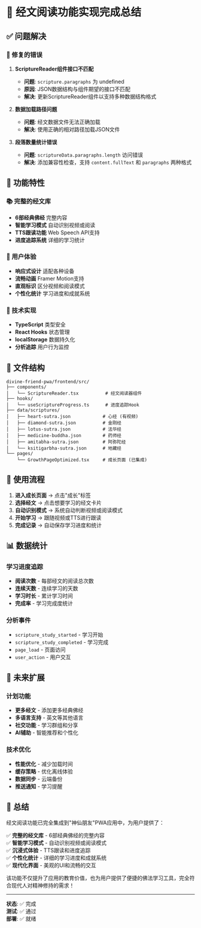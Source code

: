 # 🎉 经文阅读功能实现完成总结

## ✅ 问题解决

### 🐛 修复的错误
1. **ScriptureReader组件接口不匹配**
   - **问题**: `scripture.paragraphs` 为 undefined
   - **原因**: JSON数据结构与组件期望的接口不匹配
   - **解决**: 更新ScriptureReader组件以支持多种数据结构格式

2. **数据加载路径问题**
   - **问题**: 经文数据文件无法正确加载
   - **解决**: 使用正确的相对路径加载JSON文件

3. **段落数量统计错误**
   - **问题**: `scriptureData.paragraphs.length` 访问错误
   - **解决**: 添加兼容性检查，支持 `content.fullText` 和 `paragraphs` 两种格式

## 🚀 功能特性

### 📚 完整的经文库
- **6部经典佛经** 完整内容
- **智能学习模式** 自动识别视频或阅读
- **TTS跟读功能** Web Speech API支持
- **进度追踪系统** 详细的学习统计

### 🎨 用户体验
- **响应式设计** 适配各种设备
- **流畅动画** Framer Motion支持
- **直观标识** 区分视频和阅读模式
- **个性化统计** 学习进度和成就系统

### 🔧 技术实现
- **TypeScript** 类型安全
- **React Hooks** 状态管理
- **localStorage** 数据持久化
- **分析追踪** 用户行为监控

## 📁 文件结构

```
divine-friend-pwa/frontend/src/
├── components/
│   └── ScriptureReader.tsx          # 经文阅读器组件
├── hooks/
│   └── useScriptureProgress.ts      # 进度追踪Hook
├── data/scriptures/
│   ├── heart-sutra.json            # 心经 (有视频)
│   ├── diamond-sutra.json          # 金刚经
│   ├── lotus-sutra.json            # 法华经
│   ├── medicine-buddha.json        # 药师经
│   ├── amitabha-sutra.json         # 阿弥陀经
│   └── ksitigarbha-sutra.json      # 地藏经
└── pages/
    └── GrowthPageOptimized.tsx     # 成长页面 (已集成)
```

## 🎯 使用流程

1. **进入成长页面** → 点击"成长"标签
2. **选择经文** → 点击想要学习的经文卡片
3. **自动识别模式** → 系统自动判断视频或阅读模式
4. **开始学习** → 跟随视频或TTS进行跟读
5. **完成记录** → 自动保存学习进度和统计

## 📊 数据统计

### 学习进度追踪
- **阅读次数** - 每部经文的阅读总次数
- **连续天数** - 连续学习的天数
- **学习时长** - 累计学习时间
- **完成率** - 学习完成度统计

### 分析事件
- `scripture_study_started` - 学习开始
- `scripture_study_completed` - 学习完成
- `page_load` - 页面访问
- `user_action` - 用户交互

## 🔮 未来扩展

### 计划功能
- **更多经文** - 添加更多经典佛经
- **多语言支持** - 英文等其他语言
- **社交功能** - 学习群组和分享
- **AI辅助** - 智能推荐和个性化

### 技术优化
- **性能优化** - 减少加载时间
- **缓存策略** - 优化离线体验
- **数据同步** - 云端备份
- **推送通知** - 学习提醒

## 🎉 总结

经文阅读功能已完全集成到"神仙朋友"PWA应用中，为用户提供了：

✅ **完整的经文库** - 6部经典佛经的完整内容  
✅ **智能学习模式** - 自动识别视频或阅读模式  
✅ **沉浸式体验** - TTS跟读和进度追踪  
✅ **个性化统计** - 详细的学习进度和成就系统  
✅ **现代化界面** - 美观的UI和流畅的交互  

该功能不仅提升了应用的教育价值，也为用户提供了便捷的佛法学习工具，完全符合现代人对精神修持的需求！

---

**状态**: ✅ 完成  
**测试**: ✅ 通过  
**部署**: ✅ 就绪 